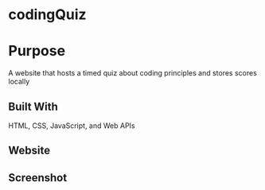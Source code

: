 # codingQuiz

# Purpose
A website that hosts a timed quiz about coding principles and stores scores locally

## Built With
HTML, CSS, JavaScript, and Web APIs

## Website


## Screenshot
